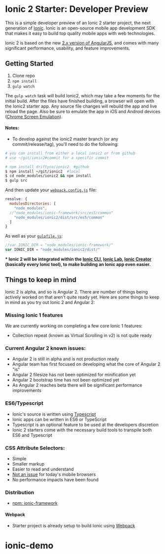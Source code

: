 # Ionic 2 Starter: Developer Preview

This is a simple developer preview of an Ionic 2 starter project, the next generation of [Ionic](http://ionicframework.com/). Ionic is an open-source mobile app development SDK that makes it easy to build top quality mobile apps with web technologies.

Ionic 2 is based on the new [2.x version of AngularJS](https://angular.io/), and comes with many significant performance, usability, and feature improvements.


## Getting Started

1. Clone repo
2. `npm install`
3. `gulp watch`

The `gulp watch` task will build Ionic2, which may take a few moments for the initial build. After the files have finished building, a browser will open with the Ionic2 starter app. Any source file changes will rebuild the app and live reload the page. Also be sure to emulate the app in iOS and Android devices ([Chrome Screen Emulation](https://developer.chrome.com/devtools/docs/device-mode#screen-emulator)).

#### Notes:
- To develop against the ionic2 master branch (or any commit/release/tag), you'll need to do the following:
```bash
# you can install from either a local ionic2 or from github
# use ~/git/ionic2#commit for a specific commit

# npm install driftyco/ionic2  #github
$ npm install ~/git/ionic2  #local
$ cd node_modules/ionic2 && npm install
$ gulp src
```
And then update your [`webpack.config.js`](https://github.com/driftyco/ionic2-starter/blob/master/webpack.config.js#L32) file:
```js
resolve: {
  modulesDirectories: [
    "node_modules",
  //"node_modules/ionic-framework/src/es5/common"
    "node_modules/ionic2/dist/src/es5/common"
  ]
}
```
As well as your [`gulpfile.js`](https://github.com/driftyco/ionic2-starter/blob/master/gulpfile.js#L19):
```js
//var IONIC_DIR = "node_modules/ionic-framework/"
var IONIC_DIR = "node_modules/ionic2/dist/"
```


__* Ionic 2 will be integrated within the [Ionic CLI](https://www.npmjs.com/package/ionic), [Ionic Lab](http://lab.ionic.io/), [Ionic Creator](http://creator.ionic.io/) (basically every Ionic tool), to make building an Ionic app even easier.__

## Things to keep in mind

Ionic 2 is alpha, and so is Angular 2. There are number of things being actively worked on that aren't quite ready yet. Here are some things to keep in mind as you try out Ionic 2 and Angular 2:

### Missing Ionic 1 features

We are currently working on completing a few core Ionic 1 features:

- Collection repeat (known as Virtual Scrolling in v2) is not quite ready

### Current Angular 2 known issues:

- Angular 2 is still in alpha and is not production ready
- Angular team has first focused on developing what the core of Angular 2 "is"
- Angular 2 filesize has not been optimized for minification yet
- Angular 2 bootstrap time has not been optimized yet
- As Angular 2 reaches beta there will be significant performance improvements


### ES6/Typescript

- Ionic's source is written using [Typescript](http://www.typescriptlang.org/)
- Ionic apps can be written in ES6 or TypeScript
- Typescript is an optional feature to be used at the developers discretion
- Ionic 2 starters come with the necessary build tools to transpile both ES6 and Typescript


### CSS Attribute Selectors:

- Simple
- Smaller markup
- Easier to read and understand
- [Not an issue](https://twitter.com/paul_irish/status/311610425617838081) for today's mobile browsers
- No performance impacts have been found


### Distribution

 - [npm: ionic-framework](https://www.npmjs.com/package/ionic-framework)


#### Webpack

- Starter project is already setup to build Ionic using [Webpack](http://webpack.github.io/)
# ionic-demo
